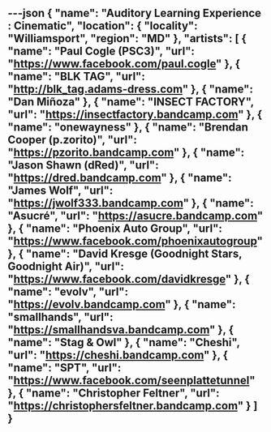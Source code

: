 ---json
{
  "name": "Auditory Learning Experience : Cinematic",
  "location": {
    "locality": "Williamsport",
    "region": "MD"
  },
  "artists": [
    {
      "name": "Paul Cogle (PSC3)",
      "url": "https://www.facebook.com/paul.cogle"
    },
    {
      "name": "BLK TAG",
      "url": "http://blk_tag.adams-dress.com"
    },
    {
      "name": "Dan Miñoza"
    },
    {
      "name": "INSECT FACTORY",
      "url": "https://insectfactory.bandcamp.com"
    },
    {
      "name": "onewayness"
    },
    {
      "name": "Brendan Cooper (p.zorito)",
      "url": "https://pzorito.bandcamp.com"
    },
    {
      "name": "Jason Shawn (dRed)",
      "url": "https://dred.bandcamp.com"
    },
    {
      "name": "James Wolf",
      "url": "https://jwolf333.bandcamp.com"
    },
    {
      "name": "Asucré",
      "url": "https://asucre.bandcamp.com"
    },
    {
      "name": "Phoenix Auto Group",
      "url": "https://www.facebook.com/phoenixautogroup"
    },
    {
      "name": "David Kresge (Goodnight Stars, Goodnight Air)",
      "url": "https://www.facebook.com/davidkresge"
    },
    {
      "name": "evolv",
      "url": "https://evolv.bandcamp.com"
    },
    {
      "name": "smallhands",
      "url": "https://smallhandsva.bandcamp.com"
    },
    {
      "name": "Stag & Owl"
    },
    {
      "name": "Cheshi",
      "url": "https://cheshi.bandcamp.com"
    },
    {
      "name": "SPT",
      "url": "https://www.facebook.com/seenplattetunnel"
    },
    {
      "name": "Christopher Feltner",
      "url": "https://christophersfeltner.bandcamp.com"
    }
  ]
}
---
